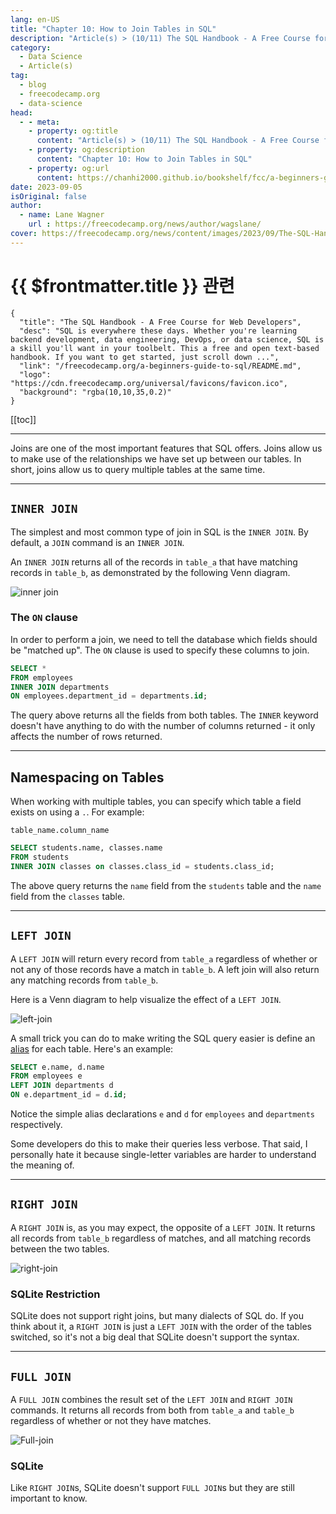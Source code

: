 ```yaml
---
lang: en-US
title: "Chapter 10: How to Join Tables in SQL"
description: "Article(s) > (10/11) The SQL Handbook - A Free Course for Web Developers"
category:
  - Data Science
  - Article(s)
tag:
  - blog
  - freecodecamp.org
  - data-science
head:
  - - meta:
    - property: og:title
      content: "Article(s) > (10/11) The SQL Handbook - A Free Course for Web Developers"
    - property: og:description
      content: "Chapter 10: How to Join Tables in SQL"
    - property: og:url
      content: https://chanhi2000.github.io/bookshelf/fcc/a-beginners-guide-to-sql/chapter-10-how-to-join-tables-in-sql.html
date: 2023-09-05
isOriginal: false
author:
  - name: Lane Wagner
    url : https://freecodecamp.org/news/author/wagslane/
cover: https://freecodecamp.org/news/content/images/2023/09/The-SQL-Handbook-Cover.png
---
```


# {{ $frontmatter.title }} 관련

```component VPCard
{
  "title": "The SQL Handbook - A Free Course for Web Developers",
  "desc": "SQL is everywhere these days. Whether you're learning backend development, data engineering, DevOps, or data science, SQL is a skill you'll want in your toolbelt. This a free and open text-based handbook. If you want to get started, just scroll down ...",
  "link": "/freecodecamp.org/a-beginners-guide-to-sql/README.md",
  "logo": "https://cdn.freecodecamp.org/universal/favicons/favicon.ico",
  "background": "rgba(10,10,35,0.2)"
}
```

[[toc]]

---

<SiteInfo
  name="The SQL Handbook - A Free Course for Web Developers"
  desc="SQL is everywhere these days. Whether you're learning backend development, data engineering, DevOps, or data science, SQL is a skill you'll want in your toolbelt. This a free and open text-based handbook. If you want to get started, just scroll down ..."
  url="https://freecodecamp.org/news/a-beginners-guide-to-sql#heading-chapter-10-how-to-join-tables-in-sql"
  logo="https://cdn.freecodecamp.org/universal/favicons/favicon.ico"
  preview="https://freecodecamp.org/news/content/images/2023/09/The-SQL-Handbook-Cover.png"/>

Joins are one of the most important features that SQL offers. Joins allow us to make use of the relationships we have set up between our tables. In short, joins allow us to query multiple tables at the same time.

---

## `INNER JOIN`

The simplest and most common type of join in SQL is the `INNER JOIN`. By default, a `JOIN` command is an `INNER JOIN`.

An `INNER JOIN` returns all of the records in `table_a` that have matching records in `table_b`, as demonstrated by the following Venn diagram.

![inner join](https://i.imgur.com/wgxAmhA.png)

### The `ON` clause

In order to perform a join, we need to tell the database which fields should be "matched up". The `ON` clause is used to specify these columns to join.

```sql
SELECT *
FROM employees
INNER JOIN departments 
ON employees.department_id = departments.id;
```

The query above returns all the fields from both tables. The `INNER` keyword doesn't have anything to do with the number of columns returned - it only affects the number of rows returned.

---

## Namespacing on Tables

When working with multiple tables, you can specify which table a field exists on using a `.`. For example:

`table_name.column_name`

```sql
SELECT students.name, classes.name
FROM students
INNER JOIN classes on classes.class_id = students.class_id;
```

The above query returns the `name` field from the `students` table and the `name` field from the `classes` table.

---

## `LEFT JOIN`

A `LEFT JOIN` will return every record from `table_a` regardless of whether or not any of those records have a match in `table_b`. A left join will also return any matching records from `table_b`.

Here is a Venn diagram to help visualize the effect of a `LEFT JOIN`.

![left-join](https://i.imgur.com/mNbhWfM.png)

A small trick you can do to make writing the SQL query easier is define an [<VPIcon icon="fa-brands fa-wikipedia-w"/>alias](https://en.wikipedia.org/wiki/Alias_(SQL)) for each table. Here's an example:

```sql
SELECT e.name, d.name
FROM employees e
LEFT JOIN departments d
ON e.department_id = d.id;
```

Notice the simple alias declarations `e` and `d` for `employees` and `departments` respectively.

Some developers do this to make their queries less verbose. That said, I personally hate it because single-letter variables are harder to understand the meaning of.

---

## `RIGHT JOIN`

A `RIGHT JOIN` is, as you may expect, the opposite of a `LEFT JOIN`. It returns all records from `table_b` regardless of matches, and all matching records between the two tables.

![right-join](https://i.imgur.com/LG6Y43j.png)

### SQLite Restriction

SQLite does not support right joins, but many dialects of SQL do. If you think about it, a `RIGHT JOIN` is just a `LEFT JOIN` with the order of the tables switched, so it's not a big deal that SQLite doesn't support the syntax.

---

## `FULL JOIN`

A `FULL JOIN` combines the result set of the `LEFT JOIN` and `RIGHT JOIN` commands. It returns all records from both from `table_a` and `table_b` regardless of whether or not they have matches.

![Full-join](https://i.imgur.com/Kk3k1Ub.png)

### SQLite

Like `RIGHT JOIN`s, SQLite doesn't support `FULL JOIN`s but they are still important to know.
